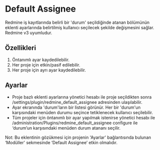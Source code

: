 # Default Assignee
Redmine iş kayıtlarında belirli bir 'durum' seçildiğinde atanan bölümünün eklenti ayarlarında belirtilmiş kullanıcı seçilecek şekilde değişmesini sağlar.
Redmine v3 uyumludur.

## Özellikleri
1. Öntanımlı ayar kaydedilebilir.
2. Her proje için etkin/pasif edilebilir.
3. Her proje için ayrı ayar kaydedilebilir.

## Ayarlar
* Proje bazlı eklenti ayarlarına yönetici hesabı ile proje seçildikten sonra /settings/plugin/redmine_default_assignee adresinden ulaşılabilir.
* Ayar ekranında 'durum'ların bir listesi görünür. Her bir 'durum'un karşısındaki menüden durumu seçince tetiklenecek kullanıcı seçilebilir.
* Tüm projeler için öntanımlı bir ayar yapılmak istenirse yönetici hesabı ile /administration/Plugins/redmine_default_assignee configure ile ‘durum’un karşısındaki menüden durum atananı seçilir.

Not: Bu eklentinin gözükmesi için projenin 'Ayarlar' bağlantısında bulunan ‘Modüller' sekmesinde ‘Default Assignee’ etkin olmalıdır.
